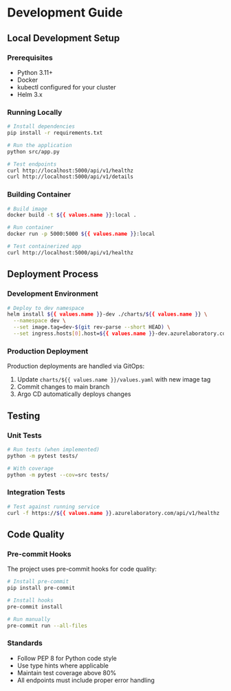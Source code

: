 # Development Guide

## Local Development Setup

### Prerequisites

- Python 3.11+
- Docker
- kubectl configured for your cluster
- Helm 3.x

### Running Locally

```bash
# Install dependencies
pip install -r requirements.txt

# Run the application
python src/app.py

# Test endpoints
curl http://localhost:5000/api/v1/healthz
curl http://localhost:5000/api/v1/details
```

### Building Container

```bash
# Build image
docker build -t ${{ values.name }}:local .

# Run container
docker run -p 5000:5000 ${{ values.name }}:local

# Test containerized app
curl http://localhost:5000/api/v1/healthz
```

## Deployment Process

### Development Environment

```bash
# Deploy to dev namespace
helm install ${{ values.name }}-dev ./charts/${{ values.name }} \
  --namespace dev \
  --set image.tag=dev-$(git rev-parse --short HEAD) \
  --set ingress.hosts[0].host=${{ values.name }}-dev.azurelaboratory.com
```

### Production Deployment

Production deployments are handled via GitOps:

1. Update `charts/${{ values.name }}/values.yaml` with new image tag
2. Commit changes to main branch
3. Argo CD automatically deploys changes

## Testing

### Unit Tests

```bash
# Run tests (when implemented)
python -m pytest tests/

# With coverage
python -m pytest --cov=src tests/
```

### Integration Tests

```bash
# Test against running service
curl -f https://${{ values.name }}.azurelaboratory.com/api/v1/healthz || exit 1
```

## Code Quality

### Pre-commit Hooks

The project uses pre-commit hooks for code quality:

```bash
# Install pre-commit
pip install pre-commit

# Install hooks
pre-commit install

# Run manually
pre-commit run --all-files
```

### Standards

- Follow PEP 8 for Python code style
- Use type hints where applicable
- Maintain test coverage above 80%
- All endpoints must include proper error handling
